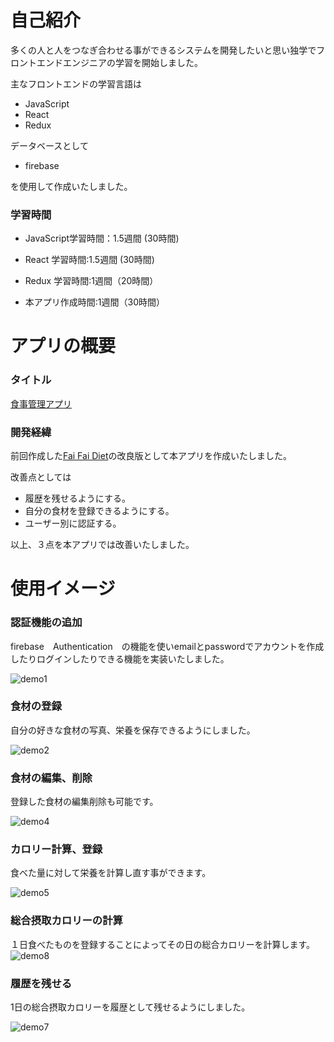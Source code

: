 # 自己紹介

多くの人と人をつなぎ合わせる事ができるシステムを開発したいと思い独学でフロントエンドエンジニアの学習を開始しました。

主なフロントエンドの学習言語は

* JavaScript
* React
* Redux

データベースとして

* firebase

を使用して作成いたしました。



### 学習時間

* JavaScript学習時間：1.5週間 (30時間)
* React 学習時間:1.5週間 (30時間)
* Redux 学習時間:1週間（20時間）

* 本アプリ作成時間:1週間（30時間）

# アプリの概要

### タイトル

[食事管理アプリ](https://react-firebase-7e85f.web.app/)

### 開発経緯

前回作成した[Fai Fai Diet](https://fai-fai-di.web.app/)の改良版として本アプリを作成いたしました。

改善点としては
* 履歴を残せるようにする。
* 自分の食材を登録できるようにする。
* ユーザー別に認証する。

以上、３点を本アプリでは改善いたしました。


# 使用イメージ

### 認証機能の追加
firebase　Authentication　の機能を使いemailとpasswordでアカウントを作成したりログインしたりできる機能を実装いたしました。

![demo1](https://user-images.githubusercontent.com/78431096/116250160-6e314880-a7a8-11eb-9a68-c8a9194605ae.gif)

### 食材の登録
自分の好きな食材の写真、栄養を保存できるようにしました。

![demo2](https://user-images.githubusercontent.com/78431096/116251611-cb79c980-a7a9-11eb-9711-6274f11919a3.gif)

### 食材の編集、削除
登録した食材の編集削除も可能です。

![demo4](https://user-images.githubusercontent.com/78431096/116255200-fdd8f600-a7ac-11eb-9d84-6a61b2c4a7e4.gif)

### カロリー計算、登録
食べた量に対して栄養を計算し直す事ができます。

![demo5](https://user-images.githubusercontent.com/78431096/116261607-c53c1b00-a7b2-11eb-909d-bc4bded213e3.gif)

### 総合摂取カロリーの計算
１日食べたものを登録することによってその日の総合カロリーを計算します。
![demo8](https://user-images.githubusercontent.com/78431096/116262321-64611280-a7b3-11eb-8703-ecfa66e01e2c.gif)

### 履歴を残せる
1日の総合摂取カロリーを履歴として残せるようにしました。

![demo7](https://user-images.githubusercontent.com/78431096/116260059-54483380-a7b1-11eb-8321-a0b38905ee52.gif)









